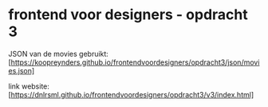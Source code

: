 # frontend voor designers - opdracht 3

JSON van de movies gebruikt: [https://koopreynders.github.io/frontendvoordesigners/opdracht3/json/movies.json]

link website: [https://dnlrsml.github.io/frontendvoordesigners/opdracht3/v3/index.html]

